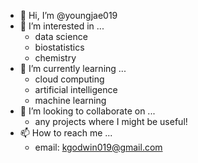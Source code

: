 - 👋 Hi, I’m @youngjae019
- 👀 I’m interested in ...
  - data science
  - biostatistics
  - chemistry
- 🌱 I’m currently learning ...
  - cloud computing
  - artificial intelligence
  - machine learning
- 💞️ I’m looking to collaborate on ...
  - any projects where I might be useful!
- 📫 How to reach me ...
  - email: kgodwin019@gmail.com

<!---
youngjae019/youngjae019 is a ✨ special ✨ repository because its `README.md` (this file) appears on your GitHub profile.
You can click the Preview link to take a look at your changes.
--->
